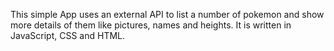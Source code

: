 This simple App uses an external API to list a number of pokemon and show more details of them like pictures, names and heights. It is written in JavaScript, CSS and HTML. 
